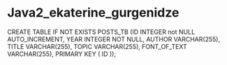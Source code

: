 # Java2_ekaterine_gurgenidze

CREATE TABLE IF NOT EXISTS POSTS_TB (ID INTEGER not NULL AUTO_INCREMENT,
 YEAR INTEGER NOT NULL,
 AUTHOR VARCHAR(255),
 TITLE VARCHAR(255),
 TOPIC VARCHAR(255),
 FONT_OF_TEXT VARCHAR(255),
 PRIMARY KEY ( ID ));
